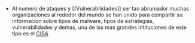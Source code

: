 - Al numero de ataques y [[Vulnerabilidades]] ser tan abrumador muchas organizaciones al rededor del mundo se han unido para compartir su informacion sobre tipos de malware, tipos de estrategias, vulnerabilidades y demas, una de las mas grandes intituciones de este tipo es el [CISA](https://www.cisa.gov/)